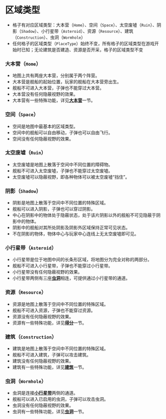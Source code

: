 # 区域类型

- 格子有对应区域类型：大本营（`Home`）、空间（`Space`）、太空废墟（`Ruin`）、阴影（`Shadow`）、小行星带（`Asteroid`）、资源（`Resource`）、建筑（`Construction`）、虫洞（`Wormhole`）
- 任何格子的区域类型（`PlaceType`）始终不变，所有格子的区域类型在游戏开始时已知；无论建筑是否建造、资源是否开采，格子的区域类型不变

### 大本营（`Home`）

- 地图上共有两座大本营，分别属于两个阵营。
- 大本营是舰船的起始位置，玩家的舰船在大本营旁出生。
- 舰船不可进入大本营，子弹也不能穿过大本营。
- 大本营没有任何隐蔽视野的效果。
- 大本营有一些特殊功能，详见[**大本营**](home)一节。

### 空间（`Space`）

- 空间是地图中最基本的区域类型。
- 空间中的舰船可以自由移动，子弹也可以自由飞行。
- 空间没有任何隐蔽视野的效果。

### 太空废墟（`Ruin`）

- 太空废墟是地图上散落于空间中不同位置的障碍物。
- 舰船不可进入太空废墟，子弹也不能穿过太空废墟。
- 太空废墟可以隐蔽视野，即各种物体可以被太空废墟“挡住”。

### 阴影（`Shadow`）

- 阴影是地图上散落于空间中不同位置的特殊区域。
- 舰船可以进入阴影，子弹也可以穿过阴影。
- 中心在阴影中的物体处于隐蔽状态，处于该片阴影以外的舰船不可见隐蔽于阴影中的物体。
- 阴影中的舰船对其所处阴影及阴影外区域保持正常可见状态。
- 不在阴影的物体，物体中心与玩家中心连线上无太空废墟即可见。

### 小行星带（`Asteroid`）

- 小行星带是位于地图中间的长条形区域，将地图分为完全对称的两部分。
- 舰船不可进入小行星带，子弹也不能穿过小行星带。
- 小行星带没有任何隐蔽视野的效果。
- 小行星带两侧有三座[**虫洞**](#虫洞wormhole)相连，可提供通过小行星带的通道。

### 资源（`Resource`）

- 资源是地图上散落于空间中不同位置的特殊区域。
- 舰船不可进入资源，子弹也不能穿过资源。
- 资源没有任何隐蔽视野的效果。
- 资源有一些特殊功能，详见[**得分**](../mechanics/score.md)一节。

### 建筑（`Construction`）

- 建筑是地图上散落于空间中不同位置的特殊区域。
- 舰船不可进入建筑，子弹可以攻击建筑。
- 建筑没有任何隐蔽视野的效果。
- 建筑有一些特殊功能，详见[**建筑**](../mechanics/construction.md)一节。

### 虫洞（`Wormhole`）

- 虫洞是连接[**小行星带**](#小行星带asteroid)两侧的通道。
- 舰船可以进入已启用的虫洞，子弹可以攻击虫洞。
- 虫洞没有任何隐蔽视野的效果。
- 虫洞有一些特殊功能，详见[**虫洞**](./wormhole.md)一节。